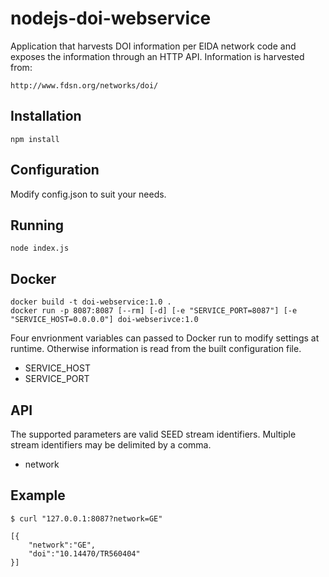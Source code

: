 # nodejs-doi-webservice
Application that harvests DOI information per EIDA network code and exposes the information through an HTTP API. Information is harvested from:

    http://www.fdsn.org/networks/doi/

## Installation

    npm install

## Configuration
Modify config.json to suit your needs.

## Running

    node index.js

## Docker

    docker build -t doi-webservice:1.0 .
    docker run -p 8087:8087 [--rm] [-d] [-e "SERVICE_PORT=8087"] [-e "SERVICE_HOST=0.0.0.0"] doi-webserivce:1.0

Four envrionment variables can passed to Docker run to modify settings at runtime. Otherwise information is read from the built configuration file.

  * SERVICE\_HOST
  * SERVICE\_PORT

## API
The supported parameters are valid SEED stream identifiers. Multiple stream identifiers may be delimited by a comma.

  * network

## Example

    $ curl "127.0.0.1:8087?network=GE"

    [{
        "network":"GE",
        "doi":"10.14470/TR560404"
    }]
